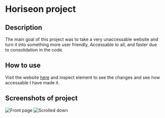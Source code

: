 # Horiseon project

## Description 

The main goal of this project was to take a very unaccessable website and turn it into something more user friendly, Accessable to all, and faster due to consolidation in the code.

## How to use

Visit the website [here](https://notenoughbacon.github.io/Horiseon/) and inspect element to see the changes and see how accessable I have made it.

## Screenshots of project

![Front page](https://user-images.githubusercontent.com/16601941/203257479-d2b0489a-4f28-451f-9681-57358eccc9ed.PNG)
![Scrolled down](https://user-images.githubusercontent.com/16601941/203257499-786c0289-972d-4163-8926-305e22012816.PNG)
